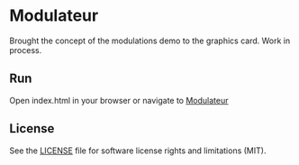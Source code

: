 # Modulateur
Brought the concept of the modulations demo to the graphics card. Work in process.

## Run
Open index.html in your browser or navigate to [Modulateur](https://rnd7.github.io/modulateur/)

## License

See the [LICENSE](LICENSE.md) file for software license rights and limitations (MIT).
